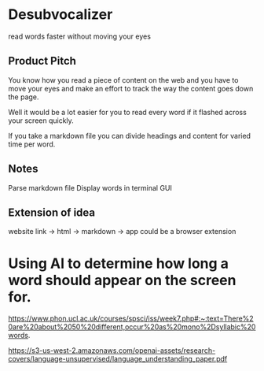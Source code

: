 # Desubvocalizer

read words faster without moving your eyes

## Product Pitch
You know how you read a piece of content on the web and you have to move your eyes and make an effort to track the way the content goes down the page. 

Well it would be a lot easier for you to read every word if it flashed across your screen quickly.

If you take a markdown file you can divide headings and content for varied time per word.

## Notes

Parse markdown file
Display words in terminal
GUI

## Extension of idea
website link -> html -> markdown -> app
could be a browser extension

# Using AI to determine how long a word should appear on the screen for.
https://www.phon.ucl.ac.uk/courses/spsci/iss/week7.php#:~:text=There%20are%20about%2050%20different,occur%20as%20mono%2Dsyllabic%20words.

https://s3-us-west-2.amazonaws.com/openai-assets/research-covers/language-unsupervised/language_understanding_paper.pdf